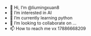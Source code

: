 - 👋 Hi, I’m @liumingxuan8
- 👀 I’m interested in AI
- 🌱 I’m currently learning python
- 💞️ I’m looking to collaborate on ...
- 📫 How to reach me vx 17886668209

<!---
liumingxuan8/liumingxuan8 is a ✨ special ✨ repository because its `README.md` (this file) appears on your GitHub profile.
You can click the Preview link to take a look at your changes.
--->
